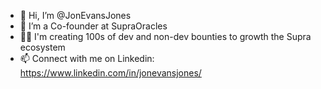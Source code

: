 - 👋 Hi, I’m @JonEvansJones
- 🌌 I’m a Co-founder at SupraOracles
- 🧑‍💻 I'm creating 100s of dev and non-dev bounties to growth the Supra ecosystem
- 📫 Connect with me on Linkedin: https://www.linkedin.com/in/jonevansjones/

<!---
JonEvansJones/JonEvansJones is a ✨ special ✨ repository because its `README.md` (this file) appears on your GitHub profile.
You can click the Preview link to take a look at your changes.
--->
